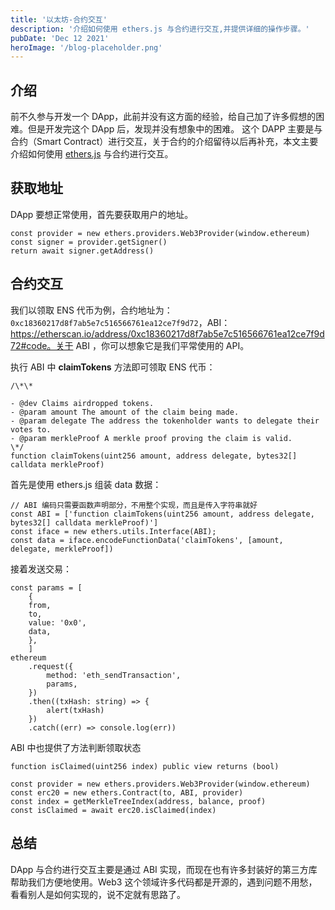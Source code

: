 ```yaml
---
title: '以太坊-合约交互'
description: '介绍如何使用 ethers.js 与合约进行交互,并提供详细的操作步骤。'
pubDate: 'Dec 12 2021'
heroImage: '/blog-placeholder.png'
---
```


## 介绍

前不久参与开发一个 DApp，此前并没有这方面的经验，给自己加了许多假想的困难。但是开发完这个 DApp 后，发现并没有想象中的困难。
这个 DAPP 主要是与合约（Smart Contract）进行交互，关于合约的介绍留待以后再补充，本文主要介绍如何使用 [ethers.js](https://github.com/ethers-io/ethers.js/) 与合约进行交互。

## 获取地址

DApp 要想正常使用，首先要获取用户的地址。

```
const provider = new ethers.providers.Web3Provider(window.ethereum)
const signer = provider.getSigner()
return await signer.getAddress()
```

## 合约交互

我们以领取 ENS 代币为例，合约地址为：`0xc18360217d8f7ab5e7c516566761ea12ce7f9d72`，ABI：https://etherscan.io/address/0xc18360217d8f7ab5e7c516566761ea12ce7f9d72#code。关于 ABI ，你可以想象它是我们平常使用的 API。

执行 ABI 中 **claimTokens** 方法即可领取 ENS 代币：

```
/\*\*

- @dev Claims airdropped tokens.
- @param amount The amount of the claim being made.
- @param delegate The address the tokenholder wants to delegate their votes to.
- @param merkleProof A merkle proof proving the claim is valid.
\*/
function claimTokens(uint256 amount, address delegate, bytes32[] calldata merkleProof)
```

首先是使用 ethers.js 组装 data 数据：

```
// ABI 编码只需要函数声明部分，不用整个实现，而且是传入字符串就好
const ABI = ['function claimTokens(uint256 amount, address delegate, bytes32[] calldata merkleProof)']
const iface = new ethers.utils.Interface(ABI);
const data = iface.encodeFunctionData('claimTokens', [amount, delegate, merkleProof])
```

接着发送交易：

```
const params = [
    {
    from,
    to,
    value: '0x0',
    data,
    },
    ]
ethereum
    .request({
        method: 'eth_sendTransaction',
        params,
    })
    .then((txHash: string) => {
    	alert(txHash)
    })
    .catch((err) => console.log(err))
```

ABI 中也提供了方法判断领取状态

```
function isClaimed(uint256 index) public view returns (bool)
```

```
const provider = new ethers.providers.Web3Provider(window.ethereum)
const erc20 = new ethers.Contract(to, ABI, provider)
const index = getMerkleTreeIndex(address, balance, proof)
const isClaimed = await erc20.isClaimed(index)
```

## 总结

DApp 与合约进行交互主要是通过 ABI 实现，而现在也有许多封装好的第三方库帮助我们方便地使用。Web3 这个领域许多代码都是开源的，遇到问题不用愁，看看别人是如何实现的，说不定就有思路了。
